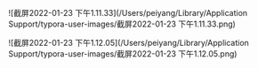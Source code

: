![截屏2022-01-23 下午1.11.33](/Users/peiyang/Library/Application Support/typora-user-images/截屏2022-01-23 下午1.11.33.png)

![截屏2022-01-23 下午1.12.05](/Users/peiyang/Library/Application Support/typora-user-images/截屏2022-01-23 下午1.12.05.png)

